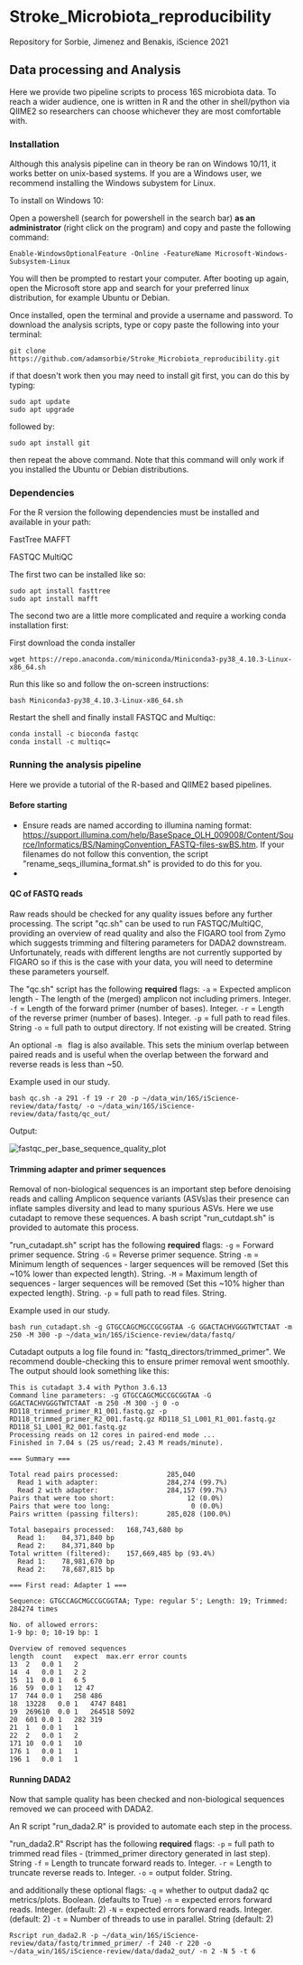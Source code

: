 # Stroke_Microbiota_reproducibility
Repository for Sorbie, Jimenez and Benakis, iScience 2021 


## Data processing and Analysis 

Here we provide two pipeline scripts to process 16S microbiota data. To reach a wider audience, one is written in R and the other in shell/python via QIIME2 so researchers can choose whichever they are most comfortable with. 


### Installation 

Although this analysis pipeline can in theory be ran on Windows 10/11, it works better on unix-based systems. If you are a Windows user, we recommend installing the Windows subystem for Linux. 

To install on Windows 10:

Open a powershell (search for powershell in the search bar) **as an administrator** (right click on the program) and copy and paste the following command:

```
Enable-WindowsOptionalFeature -Online -FeatureName Microsoft-Windows-Subsystem-Linux
```

You will then be prompted to restart your computer. After booting up again, open the Microsoft store app and search for your preferred linux distribution, for example Ubuntu or Debian. 

Once installed, open the terminal and provide a username and password. To download the analysis scripts, type or copy paste the following into your terminal:

```
git clone https://github.com/adamsorbie/Stroke_Microbiota_reproducibility.git
```

if that doesn't work then you may need to install git first, you can do this by typing:

```
sudo apt update
sudo apt upgrade
```

followed by:

```
sudo apt install git
```
then repeat the above command. Note that this command will only work if you installed the Ubuntu or Debian distributions. 


### Dependencies 

For the R version the following dependencies must be installed and available in your path: 

FastTree
MAFFT 

FASTQC
MultiQC

The first two can be installed like so: 

```
sudo apt install fasttree
sudo apt install mafft
```

The second two are a little more complicated and require a working conda installation first: 

First download the conda installer
```
wget https://repo.anaconda.com/miniconda/Miniconda3-py38_4.10.3-Linux-x86_64.sh
```

Run this like so and follow the on-screen instructions: 
```
bash Miniconda3-py38_4.10.3-Linux-x86_64.sh
```
Restart the shell and finally install FASTQC and Multiqc: 

```
conda install -c bioconda fastqc 
conda install -c multiqc=
```



### Running the analysis pipeline 

Here we provide a tutorial of the R-based and QIIME2 based pipelines. 

#### Before starting 

* Ensure reads are named according to illumina naming format: https://support.illumina.com/help/BaseSpace_OLH_009008/Content/Source/Informatics/BS/NamingConvention_FASTQ-files-swBS.htm. If your filenames do not follow this convention, the script "rename_seqs_illumina_format.sh" is provided to do this for you. 
* 

#### QC of FASTQ reads 

Raw reads should be checked for any quality issues before any further processing. The script "qc.sh" can be used to run FASTQC/MultiQC, providing an overview of read quality and also the FIGARO tool from Zymo which suggests trimming and filtering parameters for DADA2 downstream. Unfortunately, reads with different lengths are not currently supported by FIGARO so if this is the case with your data, you will need to determine these parameters yourself. 

The "qc.sh" script has the following __required__ flags: 
    ```-a``` = Expected amplicon length - The length of the (merged) amplicon not including primers. Integer.
    ```-f``` = Length of the forward primer (number of bases). Integer.
    ```-r``` = Length of the reverse primer (number of bases). Integer.
    ```-p``` = full path to read files. String
    ```-o``` = full path to output directory. If not existing will be created. String

An optional ```-m ``` flag is also available. This sets the minium overlap between paired reads and is useful when the overlap between the forward and reverse reads is less than ~50. 

Example used in our study.  

```
bash qc.sh -a 291 -f 19 -r 20 -p ~/data_win/16S/iScience-review/data/fastq/ -o ~/data_win/16S/iScience-review/data/fastq/qc_out/
```

Output: 

![fastqc_per_base_sequence_quality_plot](https://user-images.githubusercontent.com/23216921/136770720-636ec9f8-9ccf-446b-9690-bcf434b402b8.png)

#### Trimming adapter and primer sequences 

Removal of non-biological sequences is an important step before denoising reads and calling Amplicon sequence variants (ASVs)as their presence can inflate samples diversity and lead to many spurious ASVs. Here we use cutadapt to remove these sequences. A bash script "run_cutdapt.sh" is provided to automate this process. 

"run_cutadapt.sh" script has the following __required__ flags: 
    ```-g``` = Forward primer sequence. String
    ```-G``` = Reverse primer sequence. String
    ```-m``` = Minimum length of sequences - larger sequences will be removed (Set this ~10% lower than expected length). String.
    ```-M``` = Maximum length of sequences - larger sequences will be removed (Set this ~10% higher than expected length). String.
    ```-p``` = full path to read files. String.

Example used in our study.  
```
bash run_cutadapt.sh -g GTGCCAGCMGCCGCGGTAA -G GGACTACHVGGGTWTCTAAT -m 250 -M 300 -p ~/data_win/16S/iScience-review/data/fastq/
```

Cutadapt outputs a log file found in: "fastq_directors/trimmed_primer". We recommend double-checking this to ensure primer removal went smoothly. The output should look something like this: 

```
This is cutadapt 3.4 with Python 3.6.13
Command line parameters: -g GTGCCAGCMGCCGCGGTAA -G GGACTACHVGGGTWTCTAAT -m 250 -M 300 -j 0 -o RD118_trimmed_primer_R1_001.fastq.gz -p RD118_trimmed_primer_R2_001.fastq.gz RD118_S1_L001_R1_001.fastq.gz RD118_S1_L001_R2_001.fastq.gz
Processing reads on 12 cores in paired-end mode ...
Finished in 7.04 s (25 us/read; 2.43 M reads/minute).

=== Summary ===

Total read pairs processed:            285,040
  Read 1 with adapter:                 284,274 (99.7%)
  Read 2 with adapter:                 284,157 (99.7%)
Pairs that were too short:                  12 (0.0%)
Pairs that were too long:                    0 (0.0%)
Pairs written (passing filters):       285,028 (100.0%)

Total basepairs processed:   168,743,680 bp
  Read 1:    84,371,840 bp
  Read 2:    84,371,840 bp
Total written (filtered):    157,669,485 bp (93.4%)
  Read 1:    78,981,670 bp
  Read 2:    78,687,815 bp

=== First read: Adapter 1 ===

Sequence: GTGCCAGCMGCCGCGGTAA; Type: regular 5'; Length: 19; Trimmed: 284274 times

No. of allowed errors:
1-9 bp: 0; 10-19 bp: 1

Overview of removed sequences
length	count	expect	max.err	error counts
13	2	0.0	1	2
14	4	0.0	1	2 2
15	11	0.0	1	6 5
16	59	0.0	1	12 47
17	744	0.0	1	258 486
18	13228	0.0	1	4747 8481
19	269610	0.0	1	264518 5092
20	601	0.0	1	282 319
21	1	0.0	1	1
22	2	0.0	1	2
171	10	0.0	1	10
176	1	0.0	1	1
196	1	0.0	1	1
```

#### Running DADA2 

Now that sample quality has been checked and non-biological sequences removed we can proceed with DADA2. 


An R script "run_dada2.R" is provided to automate each step in the process. 

"run_dada2.R" Rscript has the following __required__ flags: 
    ```-p``` = full path to trimmed read files - (trimmed_primer directory generated in last step). String
    ```-f``` = Length to truncate forward reads to. Integer.
    ```-r``` = Length to truncate reverse reads to. Integer.
    ```-o``` = output folder. String.
    
  and additionally these optional flags: 
    ```-q``` = whether to output dada2 qc metrics/plots. Boolean. (defaults to True) 
    ```-n``` = expected errors forward reads. Integer. (default: 2)
    ```-N``` = expected errors forward reads. Integer. (default: 2)
    ```-t``` = Number of threads to use in parallel. String (default: 2)
  
  

```
Rscript run_dada2.R -p ~/data_win/16S/iScience-review/data/fastq/trimmed_primer/ -f 240 -r 220 -o ~/data_win/16S/iScience-review/data/dada2_out/ -n 2 -N 5 -t 6
```
